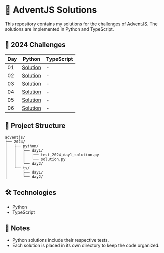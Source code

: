 # 🎄 AdventJS Solutions

This repository contains my solutions for the challenges of [AdventJS](https://adventjs.dev). The solutions are implemented in Python and TypeScript.

## 🎯 2024 Challenges

| Day | Python | TypeScript |
|-----|--------|------------|
| 01  | [Solution](2024/python/day1/solution.py) | - |
| 02  | [Solution](2024/python/day2/solution.py) | - |
| 03  | [Solution](2024/python/day3/solution.py) | - |
| 04  | [Solution](2024/python/day4/solution.py) | - |
| 05  | [Solution](2024/python/day5/solution.py) | - |
| 06  | [Solution](2024/python/day6/solution.py) | - |

## 🚀 Project Structure

```
adventjs/
├── 2024/
│   ├── python/
│   │   ├── day1/
│   │   │   ├── test_2024_day1_solution.py
│   │   │   └── solution.py
│   │   └── day2/
│   └── ts/
│       ├── day1/
│       └── day2/
```

## 🛠️ Technologies

- Python
- TypeScript

## 📝 Notes

- Python solutions include their respective tests.
- Each solution is placed in its own directory to keep the code organized.
